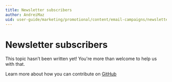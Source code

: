 ```yaml
---
title: Newsletter subscribers
author: AndreiMaz
uid: user-guide/marketing/promotional/content/email-campaigns/newsletter-subscribers
---
```

# Newsletter subscribers

This topic hasn’t been written yet! You're more than welcome to help us with that.

Learn more about how you can contribute on [GitHub](https://github.com/nopSolutions/nopCommerce-Docs/blob/master/CONTRIBUTING.md)